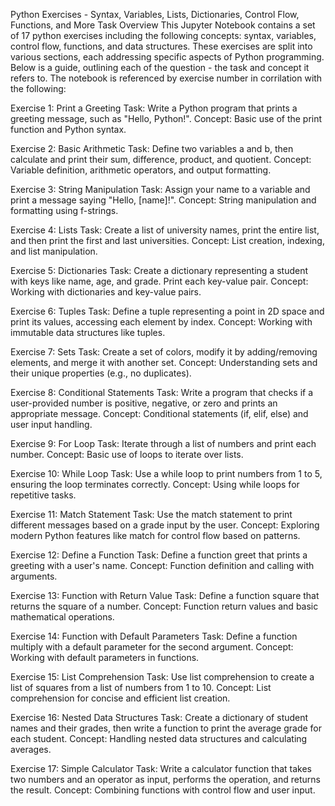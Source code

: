 Python Exercises - Syntax, Variables, Lists, Dictionaries, Control Flow, Functions, and More
  Task Overview
    This Jupyter Notebook contains a set of 17 python exercises including the following concepts: syntax, variables, control flow, functions, and data structures.
    These exercises are split into various sections, each addressing specific aspects of Python programming. 
    Below is a guide, outlining each of the question - the task and concept it refers to. The notebook is referenced by exercise number in corrilation with the following:

Exercise 1: Print a Greeting
  Task: Write a Python program that prints a greeting message, such as "Hello, Python!".
  Concept: Basic use of the print function and Python syntax.

Exercise 2: Basic Arithmetic
  Task: Define two variables a and b, then calculate and print their sum, difference, product, and quotient.
  Concept: Variable definition, arithmetic operators, and output formatting.

Exercise 3: String Manipulation
  Task: Assign your name to a variable and print a message saying "Hello, [name]!".
  Concept: String manipulation and formatting using f-strings.

Exercise 4: Lists
  Task: Create a list of university names, print the entire list, and then print the first and last universities.
  Concept: List creation, indexing, and list manipulation.

Exercise 5: Dictionaries
  Task: Create a dictionary representing a student with keys like name, age, and grade. Print each key-value pair.
  Concept: Working with dictionaries and key-value pairs.

Exercise 6: Tuples
  Task: Define a tuple representing a point in 2D space and print its values, accessing each element by index.
  Concept: Working with immutable data structures like tuples.

Exercise 7: Sets
  Task: Create a set of colors, modify it by adding/removing elements, and merge it with another set.
  Concept: Understanding sets and their unique properties (e.g., no duplicates).

Exercise 8: Conditional Statements
  Task: Write a program that checks if a user-provided number is positive, negative, or zero and prints an appropriate message.
  Concept: Conditional statements (if, elif, else) and user input handling.

Exercise 9: For Loop
  Task: Iterate through a list of numbers and print each number.
  Concept: Basic use of loops to iterate over lists.

Exercise 10: While Loop
  Task: Use a while loop to print numbers from 1 to 5, ensuring the loop terminates correctly.
  Concept: Using while loops for repetitive tasks.

Exercise 11: Match Statement
  Task: Use the match statement to print different messages based on a grade input by the user.
  Concept: Exploring modern Python features like match for control flow based on patterns.

Exercise 12: Define a Function
  Task: Define a function greet that prints a greeting with a user's name.
  Concept: Function definition and calling with arguments.

Exercise 13: Function with Return Value
  Task: Define a function square that returns the square of a number.
  Concept: Function return values and basic mathematical operations.

Exercise 14: Function with Default Parameters
  Task: Define a function multiply with a default parameter for the second argument.
  Concept: Working with default parameters in functions.

Exercise 15: List Comprehension
  Task: Use list comprehension to create a list of squares from a list of numbers from 1 to 10.
  Concept: List comprehension for concise and efficient list creation.

Exercise 16: Nested Data Structures
  Task: Create a dictionary of student names and their grades, then write a function to print the average grade for each student.
  Concept: Handling nested data structures and calculating averages.

Exercise 17: Simple Calculator
  Task: Write a calculator function that takes two numbers and an operator as input, performs the operation, and returns the result.
  Concept: Combining functions with control flow and user input.

